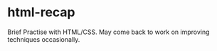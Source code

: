 # html-recap
Brief Practise with HTML/CSS. May come back to work on improving techniques occasionally.
